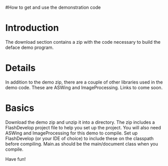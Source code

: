 #How to get and use the demonstration code

# Introduction #

The download section contains a zip with the code necessary to build the deface demo program.

# Details #

In addition to the demo zip, there are a couple of other libraries used in the demo code.  These are ASWing and ImageProcessing.  Links to come soon.

# Basics #

Download the demo zip and unzip it into a directory.  The zip includes a FlashDevelop project file to help you set up the project.  You will also need ASWing and ImageProcessing for this demo to compile.  Set up FlashDevelop (or your IDE of choice) to include these on the classpath before compiling.  Main.as should be the main/document class when you compile.

Have fun!